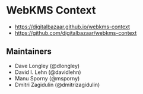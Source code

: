 # WebKMS Context

- https://digitalbazaar.github.io/webkms-context
- https://github.com/digitalbazaar/webkms-context

## Maintainers

- Dave Longley (@dlongley)
- David I. Lehn (@davidlehn)
- Manu Sporny (@msporny)
- Dmitri Zagidulin (@dmitrizagidulin)
